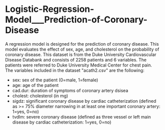 # Logistic-Regression-Model___Prediction-of-Coronary-Disease
A regression model is designed for the prediction of coronary disease. This model evaluates the effect of sex, age, and cholesterol on the probability of
coronary disease. This dataset is from the Duke University Cardiovascular Disease Databank and consists of 2258 patients and 6 variables. The patients were referred to Duke University Medical Center for chest pain. The variables included in the dataset "acath2.csv" are the following:

- sex: sex of the patient (0=male, 1=female)
- age: age of the patient
- cad.dur: duration of symptoms of coronary artery dsisea
- cholest: cholesterol (in mg)
- sigdz: significant coronary disease by cardiac catheterization (defined as >= 75% diameter narrowing in at least one important coronary artery: 1=yes, 0=no)
- tvdlm: severe coronary disease (defined as three vessel or left main disease by cardiac catheterization: 1=yes, 0=no)

